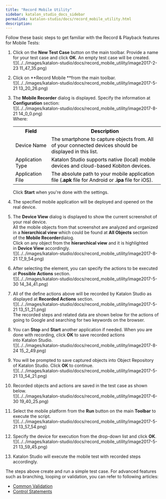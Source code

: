 ```yaml
---
title: "Record Mobile Utility" 
sidebar: katalon_studio_docs_sidebar
permalink: katalon-studio/docs/record_mobile_utility.html 
description: 
---
```

Follow these basic steps to get familiar with the Record & Playback features for Mobile Tests:

1.  Click on the **New Test Case** button on the main toolbar. Provide a name for your test case and click **OK**. An empty test case will be created.   
    ![](../../images/katalon-studio/docs/record_mobile_utility/image2017-2-23 11_47_35.png)  
      
    
2.  Click on **Record Mobile **from the main toolbar.  
    ![](../../images/katalon-studio/docs/record_mobile_utility/image2017-5-21 13_20_26.png)  
      
    
3.  The **Mobile Recorder** dialog is displayed. Specify the information at **Configuration** section:  
    ![](../../images/katalon-studio/docs/record_mobile_utility/image2017-8-21 14_0_0.png)  
    Where:
    
    <table class="wrapped confluenceTable"><colgroup><col><col></colgroup><tbody><tr class="xtr-0"><th class="xtd-0-0 confluenceTh"><span style="color: rgb(0,0,0);">Field</span></th><th class="xtd-0-1 confluenceTh"><span style="color: rgb(0,0,0);">Description</span></th></tr><tr class="xtr-1"><td class="xtd-1-0 confluenceTd"><span style="color: rgb(0,0,0);">Device Name</span></td><td class="xtd-1-1 confluenceTd"><span style="color: rgb(0,0,0);">The smartphone to capture objects from. All of your connected devices should be displayed in this list.</span></td></tr><tr class="xtr-2"><td class="xtd-2-0 confluenceTd"><span style="color: rgb(0,0,0);">Application Type</span></td><td class="xtd-2-1 confluenceTd"><span style="color: rgb(0,0,0);">Katalon Studio supports native (local) mobile devices and cloud-based Kobiton devices.<br></span></td></tr><tr class="xtr-3"><td class="xtd-3-0 confluenceTd"><span style="color: rgb(0,0,0);">Application File</span></td><td class="xtd-3-1 confluenceTd"><span style="color: rgb(0,0,0);">The absolute path to your mobile application file (<strong>.apk</strong>&nbsp;file for Android or&nbsp;<strong>.ipa</strong>&nbsp;file for iOS).</span></td></tr></tbody></table>
    
    Click **Start** when you're done with the settings.
    
4.  The specified mobile application will be deployed and opened on the real device. 
    
      
    
5.  The **Device View** dialog is displayed to show the current screenshot of your real device.  
    All the mobile objects from that screenshot are analyzed and organized in a **hierarchical view** which could be found at **All Objects** section of the **Mobile Recorder**dialog.  
    Click on any object from the **hierarchical view** and it is highlighted in **Device View** accordingly.  
    ![](../../images/katalon-studio/docs/record_mobile_utility/image2017-8-21 17_9_54.png)  
      
    
6.  After selecting the element, you can specify the actions to be executed at **Possible Actions** section.   
    ![](../../images/katalon-studio/docs/record_mobile_utility/image2017-5-30 14_34_41.png)
    
7.  All of the define actions above will be recorded by Katalon Studio as displayed at **Recorded Actions** section.  
    ![](../../images/katalon-studio/docs/record_mobile_utility/image2017-5-21 13_51_21.png)  
    The recorded steps and related data are shown below for the actions of going to Google and searching for two keywords on the browser.  
      
    
8.  You can **Stop** and **Start** another application if needed. When you are done with recording, click **OK** to save recorded actions into Katalon Studio.  
    ![](../../images/katalon-studio/docs/record_mobile_utility/image2017-8-24 15_2_49.png)  
      
    
9.  You will be prompted to save captured objects into Object Repository of Katalon Studio. Click **OK** to continue.  
    ![](../../images/katalon-studio/docs/record_mobile_utility/image2017-5-21 13_54_21.png)  
      
    
10.  Recorded objects and actions are saved in the test case as shown below.  
    ![](../../images/katalon-studio/docs/record_mobile_utility/image2017-6-30 19_40_25.png)  
      
    
11.  Select the mobile platform from the **Run** button on the main **Toolbar** to execute the script.    
    ![](../../images/katalon-studio/docs/record_mobile_utility/image2017-5-21 13_57_54.png)  
      
    
12.  Specify the device for execution from the drop-down list and click **OK**.  
    ![](../../images/katalon-studio/docs/record_mobile_utility/image2017-5-21 13_59_45.png)  
      
    
13.  Katalon Studio will execute the mobile test with recorded steps accordingly.  
      
      
    

The steps above create and run a simple test case. For advanced features such as branching, looping or validation, you can refer to following articles: 

*   [Common Validation](https://www.katalon.com/tutorials/common-validation/) 
*   [Control Statements](/display/KD/Control+Statements)